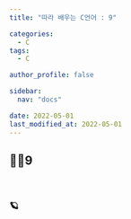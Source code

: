 ```yaml
---
title: "따라 배우는 C언어 : 9"

categories:
  - C
tags:
  - C

author_profile: false

sidebar:
  nav: "docs"

date: 2022-05-01
last_modified_at: 2022-05-01
---
```


## 🙇‍♀️9

<br>

### 🪐

